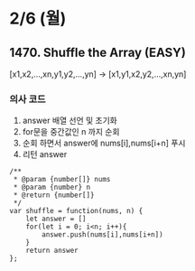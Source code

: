 # 2/6 (월)
## 1470. Shuffle the Array (EASY)
[x1,x2,...,xn,y1,y2,...,yn] -> [x1,y1,x2,y2,...,xn,yn]

### 의사 코드
1. answer 배열 선언 및 초기화
2. for문을 중간값인 n 까지 순회
3. 순회 하면서 answer에 nums[i],nums[i+n] 푸시
4. 리턴 answer

```
/**
 * @param {number[]} nums
 * @param {number} n
 * @return {number[]}
 */
var shuffle = function(nums, n) {
    let answer = []
    for(let i = 0; i<n; i++){
        answer.push(nums[i],nums[i+n])
    }
    return answer 
};
```
